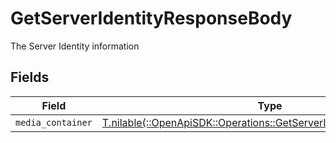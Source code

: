 # GetServerIdentityResponseBody

The Server Identity information


## Fields

| Field                                                                                                                              | Type                                                                                                                               | Required                                                                                                                           | Description                                                                                                                        |
| ---------------------------------------------------------------------------------------------------------------------------------- | ---------------------------------------------------------------------------------------------------------------------------------- | ---------------------------------------------------------------------------------------------------------------------------------- | ---------------------------------------------------------------------------------------------------------------------------------- |
| `media_container`                                                                                                                  | [T.nilable(::OpenApiSDK::Operations::GetServerIdentityMediaContainer)](../../models/operations/getserveridentitymediacontainer.md) | :heavy_minus_sign:                                                                                                                 | N/A                                                                                                                                |